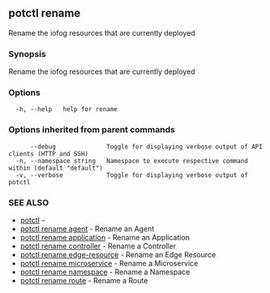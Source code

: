 ## potctl rename

Rename the iofog resources that are currently deployed

### Synopsis

Rename the iofog resources that are currently deployed

### Options

```
  -h, --help   help for rename
```

### Options inherited from parent commands

```
      --debug              Toggle for displaying verbose output of API clients (HTTP and SSH)
  -n, --namespace string   Namespace to execute respective command within (default "default")
  -v, --verbose            Toggle for displaying verbose output of potctl
```

### SEE ALSO

* [potctl](potctl.md)	 - 
* [potctl rename agent](potctl_rename_agent.md)	 - Rename an Agent
* [potctl rename application](potctl_rename_application.md)	 - Rename an Application
* [potctl rename controller](potctl_rename_controller.md)	 - Rename a Controller
* [potctl rename edge-resource](potctl_rename_edge-resource.md)	 - Rename an Edge Resource
* [potctl rename microservice](potctl_rename_microservice.md)	 - Rename a Microservice
* [potctl rename namespace](potctl_rename_namespace.md)	 - Rename a Namespace
* [potctl rename route](potctl_rename_route.md)	 - Rename a Route


